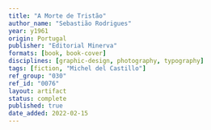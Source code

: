 ```yaml
---
title: "A Morte de Tristão"
author_name: "Sebastião Rodrigues"
year: y1961
origin: Portugal
publisher: "Editorial Minerva"
formats: [book, book-cover]
disciplines: [graphic-design, photography, typography]
tags: [fiction, "Michel del Castillo"]
ref_group: "030"
ref_id: "0076"
layout: artifact
status: complete
published: true
date_added: 2022-02-15
---
```

